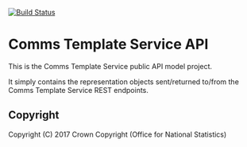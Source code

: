 [![Build Status](https://travis-ci.org/ONSdigital/rm-commstemplatesvc-api.svg?branch=master)](https://travis-ci.org/ONSdigital/rm-commstemplatesvc-api)

# Comms Template Service API
This is the Comms Template Service public API model project.

It simply contains the representation objects sent/returned to/from the Comms Template Service REST endpoints.

## Copyright
Copyright (C) 2017 Crown Copyright (Office for National Statistics)